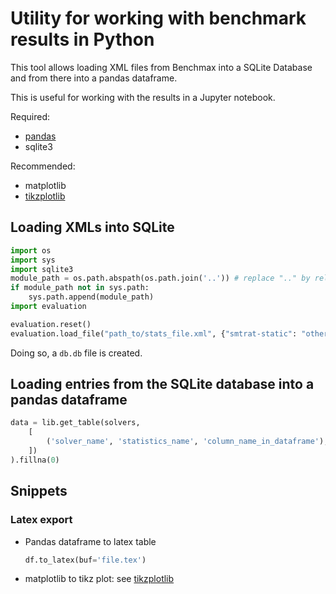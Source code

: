 # Utility for working with benchmark results in Python

This tool allows loading XML files from Benchmax into a SQLite Database and from there into a pandas dataframe.

This is useful for working with the results in a Jupyter notebook.

Required:

* [pandas](https://pandas.pydata.org/)
* sqlite3

Recommended:

* matplotlib
* [tikzplotlib](https://github.com/nschloe/tikzplotlib)

## Loading XMLs into SQLite

```python
import os
import sys
import sqlite3
module_path = os.path.abspath(os.path.join('..')) # replace ".." by relative path to the parent of this folder 
if module_path not in sys.path:
    sys.path.append(module_path)
import evaluation

evaluation.reset()
evaluation.load_file("path_to/stats_file.xml", {"smtrat-static": "other_folder_name"}) # second parameter is optinal
```

Doing so, a `db.db` file is created.

## Loading entries from the SQLite database into a pandas dataframe

```python
data = lib.get_table(solvers, 
    [
        ('solver_name', 'statistics_name', 'column_name_in_dataframe'), ...
    ])
).fillna(0)
```

## Snippets

### Latex export

* Pandas dataframe to latex table
    ```python
    df.to_latex(buf='file.tex')
    ```

* matplotlib to tikz plot: see [tikzplotlib](https://github.com/nschloe/tikzplotlib)